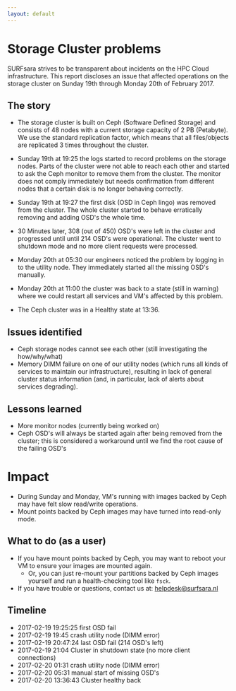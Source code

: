 ```yaml
---
layout: default
---
```


# Storage Cluster problems

SURFsara strives to be transparent about incidents on the HPC Cloud infrastructure. This report discloses an issue that affected operations on the storage cluster on Sunday 19th through Monday 20th of February 2017.

## The story

* The storage cluster is built on Ceph (Software Defined Storage) and consists of 48 nodes with a current storage capacity of 2 PB (Petabyte). We use the standard replication factor, which means that all files/objects are replicated 3 times throughout the cluster.

* Sunday 19th at 19:25 the logs started to record problems on the storage nodes. Parts of the cluster were not able to reach each other and started to ask the Ceph monitor to remove them from the cluster. The monitor does not comply immediately but needs confirmation from different nodes that a certain disk is no longer behaving correctly.

* Sunday 19th at 19:27 the first disk (OSD in Ceph lingo) was removed from the cluster. The whole cluster started to behave erratically removing and adding OSD's the whole time.

* 30 Minutes later, 308 (out of 450) OSD's were left in the cluster and progressed until until 214 OSD's were operational. The cluster went to shutdown mode and no more client requests were processed.

* Monday 20th at 05:30 our engineers noticed the problem by logging in to the utility node. They immediately started all the missing OSD's manually.

* Monday 20th at 11:00 the cluster was back to a state (still in warning) where we could restart all services and VM's affected by this problem.

* The Ceph cluster was in a Healthy state at 13:36.


## Issues identified

* Ceph storage nodes cannot see each other (still investigating the how/why/what)
* Memory DIMM failure on one of our utility nodes (which runs all kinds of services to maintain our infrastructure), resulting in lack of general cluster status information (and, in particular, lack of alerts about services degrading).

## Lessons learned

* More monitor nodes (currently being worked on)
* Ceph OSD's will always be started again after being removed from the cluster; this is considered a workaround until we find the root cause of the failing OSD's

# Impact

* During Sunday and Monday, VM's running with images backed by Ceph may have felt slow read/write operations.
* Mount points backed by Ceph images may have turned into read-only mode.

## What to do (as a user)

* If you have mount points backed by Ceph, you may want to reboot your VM to ensure your images are mounted again.
  * Or, you can just re-mount your partitions backed by Ceph images yourself and run a health-checking tool like `fsck`.
* If you have trouble or questions, contact us at: helpdesk@surfsara.nl

## Timeline

* 2017-02-19 19:25:25 first OSD fail
* 2017-02-19 19:45 crash utility node (DIMM error)
* 2017-02-19 20:47:24 last OSD fail (214 OSD's left)
* 2017-02-19 21:04 Cluster in shutdown state (no more client connections)
* 2017-02-20 01:31 crash utility node (DIMM error)
* 2017-02-20 05:31 manual start of missing OSD's
* 2017-02-20 13:36:43 Cluster healthy back
